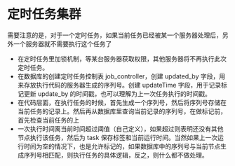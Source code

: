 # 定时任务集群
需要注意的是，对于一个定时任务，如果当前任务已经被某一个服务器处理后，另外一个服务器就不需要执行这个任务了
* 在定时任务里加锁机制，等某台服务器获取权限，其他服务器将不再执行此次定时任务。
* 在数据库的创建定时任务控制表 job_controller，创建 updated_by 字段，用来存放执行代码的服务器生成的序列号。创建 updateTime 字段，用于记录标记更新 update_by 的时间戳，也可以理解为上一次任务执行的时间戳。
* 在代码层面，在执行任务的时候，首先生成一个序列号，然后将序列号存储在当前任务的记录上。然后再从数据库里查询当前记录的序列号，在做标记前，首先检查当前任务的上
* 一次执行时间离当前时间超过阈值（自己定义），如果超过则表明还没有其他节点执行该任务，然后为 task 保存标签和当前运行时间。当然如果上一次运行时间为空的情况下，也是允许标记的，如果数据库中的序列号与当前节点生成序列号相匹配，则执行任务的具体逻辑，反之，则什么都不做处理。